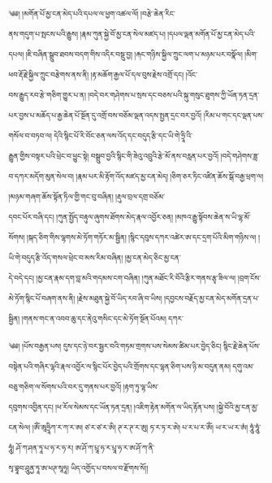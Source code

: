 ﻿  
༄༅། །མགོན་པོ་མྱ་ངན་མེད་པའི་དཔལ་ལ་ཕྱག་འཚལ་ལོ། །བརྩེ་ཆེན་རིང་  
ནས་གདུག་པ་སྤངས་པའི་རྒྱུས། །རྣམ་ཀུན་སྐྱེ་བོ་མྱ་ངན་སེལ་མཛད་པ། །དཔལ་ལྡན་མགོན་པོ་མྱ་ངན་མེད་པའི་དཔལ། །ཇི་བཞིན་སྒྲུབ་ཐབས་བདག་གིས་འདིར་བསྡུ་བྱ། །རྐང་གཉིས་སྐྱིལ་ཀྲུང་ལག་པ་མཉམ་པར་བསྣོལ། །མིག་ཕབ་རྡོ་རྗེ་སྐྱིལ་ཀྲུང་བརྩེགས་ནས་ནི། །རྟ་མཆོག་རྒྱལ་པོ་དལ་བུས་རྗེས་འགྲོ་དང། །འོང་  
བས་རྒྱུད་རབ་རྩེ་གཅིག་གྱུར་པ་ན། །བདེ་བར་གཤེགས་པ་སྲས་དང་བཅས་པའི་སྐུ་གསུང་ཐུགས་ཀྱི་ཡོན་ཏན་དྲན་པར་བྱས་པ་མཆོད་པ་རྒྱ་ཆེན་པོ་སྔོན་དུ་འགྲོ་བས་བཅོམ་ལྡན་འདས་སྤྱན་དྲང་བར་བྱའོ། །རིམ་པ་གང་དང་ལྡན་པས་གསོལ་བ་བཏབ་ལ། དེའི་སྙིང་པོ་རི་བོང་ཅན་ལས་འོད་དང་བདུད་རྩི་དང་ཡི་གེ་ཧྲཱི་འི་  
རྒྱུན་གྱིས་བསྟར་པའི་ཕྲེང་བ་ཕྱུང་སྟེ། བསྒྲུབ་བྱའི་སྙིང་གི་ཟེའུ་འབྲུའི་རྩེ་མོ་ནས་བརླན་པར་བྱའོ། །བདེ་གཤེགས་ཟླ་བ་དཀར་མདོག་མུན་སེལ་བ། །རྣམ་པར་མི་རྟོག་འོད་མཛད་མྱ་ངན་མེད། །ཅིག་ཅར་ཏིང་འཛིན་ཆོས་སྒོ་བརྒྱ་ཕྲག་ལ། །མཉམ་གཞག་ཆོས་སྟོན་ཏིལ་གྱི་གང་བུ་བཞིན། །རྡུལ་བྲལ་དགྲ་བཅོམ་  
དབང་པོར་བཞི་དང། །ཀུན་སྤྱོད་བརྟུལ་ཞུགས་ཐོགས་མེད་རྣལ་འབྱོར་ཅན། །མཁའ་རྒྱུ་སྟོབས་ཆེན་ས་ཡི་ལྷ་མོ་སོགས། །སྐད་ཅིག་གིས་ལྷགས་མེ་ཏོག་གཏོར་མ་སྦྱིན། །སྙིང་དབུས་དཀར་འཚེར་ཨ་དང་དྲག་པོའི་མིག་གཉིས་ལ། །ཡི་གེ་བདུད་རྩི་འོད་གསལ་ཕྲེང་བ་མས་རིམ་བཞིན། །མྱ་ངན་མེད་ཅིང་མྱ་ངན་  
དེ་བདེ་དང། །མྱ་ངན་རྣམ་དག་བླ་མའི་གདམས་ངག་བཞིན། །ཀུན་མཐོང་རི་བོའི་རྩིར་གནས་རྩྭ་ཟིལ་ལ། །བྲག་ངོས་མེ་ཏོག་སྙིང་པོ་བཞག་ནས་ནི། །རྗེས་མཐུན་སྐྱེ་བོ་ཡིད་རབ་ཞི་བ་ཡིས། །དབྱངས་བརྗོད་མྱ་ངན་མེད་མགོན་དྲན་པ་སྦྱིན། །གནས་གང་ན་འབབ་ཆུ་དང་ནེའུ་གསིང་དང་མེ་ཏོག་སྔོན་པོའམ། དཀར་  
  
༄༅། །པོས་བརྒྱན་པས། དུས་དང་ཉེ་བར་སྦྱར་བའི་གཏམ་གྲགས་པས་སེམས་ཚིམ་པར་བྱེད་ཅིང། སྙིང་རྗེ་ཆེན་པོས་བསྟེན་པའི་གཞིར་ལྷའི་རྣལ་འབྱོར་ལ་སྙིང་པོར་བྱེད་པའི་གྲོགས་དང་ལྷན་ཅིག་པས་ཉི་མ་བདུན་ནམ། དགུ་འམ་བཅུ་གཅིག་ལ་སོགས་པའི་བར་དུ་གནས་པར་བྱའོ། །རྟག་ཏུ་ལྷ་ཡིས་  
དབུགས་འབྱིན་དང། །ཕ་རོལ་སེམས་དང་ཡོན་ཏན་དྲན། །འཇིག་རྟེན་མགོན་ལ་ཡིད་རྟོན་པས། །སྐྱེ་བོའི་མྱ་ངན་མྱ་ངན་སེལ། །ཨོཾ་ཨཱཧྲཱིཀ་ར་ཀ་ར་ཨ། ཙ་ར་ཙ་ར་ཨི། ཊ་ར་ཊ་ར་ཨུ། ཏ་ར་ཏ་ར་ཨེ། པ་ར་པ་ར་ཨོཾ། ཡ་ར་ཡ་ར་ཨཾ། ཧཱུཾ་ཧཱུཾ་ཧཱུཾ། ཤོ་ཀ་ཤན་ཏཱ་པ་ཧ་ར་ཧ་ར། ཨ་ཤོ་ཀ་པྲཱ་ཧ་ར་པྲཱ་ཧ་ར་ཨ་ཤོ་ཀ་ནི་  
སྭ་བྷཱབ་ཤཱུནྱ་ཏཱ་ཨ་ཕཊ་སཱཧཱ། ཡིད་འགྱོད་པ་བསལ་བ་རྫོགས་སོ།།  
  
  
